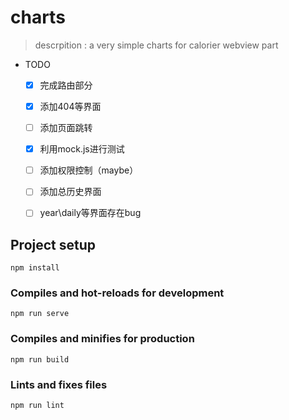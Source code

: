 # charts
> descrpition : a very simple charts  for calorier webview part

- TODO
    - [x] 完成路由部分
    - [x] 添加404等界面
    - [ ] 添加页面跳转
    - [x] 利用mock.js进行测试
    - [ ] 添加权限控制（maybe）
    - [ ] 添加总历史界面
    - [ ] year\daily等界面存在bug

 
## Project setup
```
npm install
```

### Compiles and hot-reloads for development
```
npm run serve
```

### Compiles and minifies for production
```
npm run build
```

### Lints and fixes files
```
npm run lint
```


